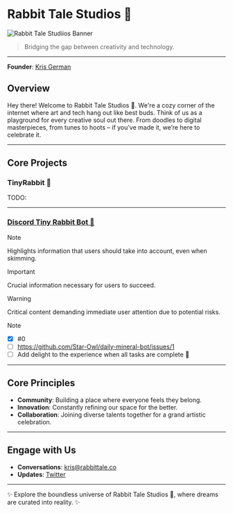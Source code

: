 # Rabbit Tale Studios 🐇
![Rabbit Tale Studiios Banner](https://starowl.social/Banner.png)

> Bridging the gap between creativity and technology.

---

**Founder**: [Kris German](https://github.com/Star-Owl)

## Overview

Hey there! Welcome to Rabbit Tale Studios 🐇.
We're a cozy corner of the internet where art and tech hang out like best buds. Think of us as a playground for every creative soul out there. From doodles to digital masterpieces, from tunes to hoots – if you’ve made it, we’re here to celebrate it.

---

## Core Projects

### TinyRabbit 🐇

TODO:

---

### [Discord Tiny Rabbit Bot 🐇](https://github.com/rabbit-tale-co/tinyRabbit)

> [!NOTE]
> Highlights information that users should take into account, even when skimming.

> [!IMPORTANT]
> Crucial information necessary for users to succeed.

> [!WARNING]
> Critical content demanding immediate user attention due to potential risks.

> [!NOTE]
> - [x] #0
> - [ ] https://github.com/Star-Owl/daily-mineral-bot/issues/1
> - [ ] Add delight to the experience when all tasks are complete :tada:

---

## Core Principles

- **Community**: Building a place where everyone feels they belong.
- **Innovation**: Constantly refining our space for the better.
- **Collaboration**: Joining diverse talents together for a grand artistic celebration.

---

## Engage with Us

- **Conversations**: [kris@rabbittale.co](mailto:kris@rabbittale.co)
- **Updates**: [Twitter](https://twitter.com/rabbit-tale-co)

---

✨ Explore the boundless universe of Rabbit Tale Studios 🐇, where dreams are curated into reality. ✨
